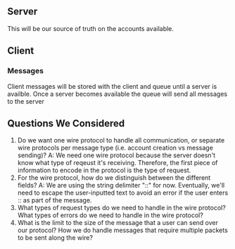 ## Server
This will be our source of truth on the accounts available.

## Client
### Messages
Client messages will be stored with the client and queue until a server is availble. Once a server becomes available the queue will send all messages to the server



## Questions We Considered
1. Do we want one wire protocol to handle all communication, or separate wire protocols per message type (i.e. account creation vs message sending)?
    A: We need one wire protocol because the server doesn't know what type of reqeust it's receiving. Therefore, the first piece of information to encode in the protocol is the type of request.
2. For the wire protocol, how do we distinguish between the different fields?
    A: We are using the string delimiter "::" for now. Eventually, we'll need to escape the user-inputted text to avoid an error if the user enters :: as part of the message.
3. What types of request types do we need to handle in the wire protocol? What types of errors do we need to handle in the wire protocol?
4. What is the limit to the size of the message that a user can send over our protocol? How we do handle messages that require multiple packets to be sent along the wire?